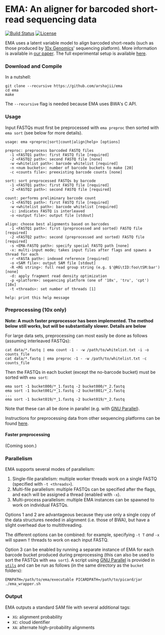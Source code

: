 EMA: An aligner for barcoded short-read sequencing data
=======================================================
[![Build Status](https://travis-ci.org/arshajii/ema.svg?branch=master)](https://travis-ci.org/arshajii/ema) [![License](https://img.shields.io/badge/license-MIT-blue.svg)](https://raw.githubusercontent.com/arshajii/ema/master/LICENSE)

EMA uses a latent variable model to align barcoded short-reads (such as those produced by [10x Genomics](https://www.10xgenomics.com)' sequencing platform). More information is available in [our paper](https://www.biorxiv.org/content/early/2017/11/16/220236). The full experimental setup is available [here](https://github.com/arshajii/ema-paper-data/blob/master/experiments.ipynb).

### Download and Compile
In a nutshell:

```
git clone --recursive https://github.com/arshajii/ema
cd ema
make
```

The `--recursive` flag is needed because EMA uses BWA's C API.

### Usage
Input FASTQs must first be preprocessed with `ema preproc` then sorted with `ema sort` (see below for more details).

```
usage: ema <preproc|sort|count|align|help> [options]

preproc: preprocess barcoded FASTQ files
  -1 <FASTQ1 path>: first FASTQ file [required]
  -2 <FASTQ2 path>: second FASTQ file [none]
  -w <whitelist path>: barcode whitelist [required]
  -n <num buckets>: number of barcode buckets to make [20]
  -c <counts file>: preexisting barcode counts [none]

sort: sort preprocessed FASTQs by barcode
  -1 <FASTQ1 path>: first FASTQ file [required]
  -2 <FASTQ2 path>: second FASTQ file [required]

count: performs preliminary barcode count
  -1 <FASTQ1 path>: first FASTQ file [required]
  -w <whitelist path>: barcode whitelist [required]
  -i: indicates FASTQ is interleaved
  -o <output file>: output file [stdout]

align: choose best alignments based on barcodes
  -1 <FASTQ1 path>: first (preprocessed and sorted) FASTQ file [required]
  -2 <FASTQ2 path>: second (preprocessed and sorted) FASTQ file [required]
  -s <EMA-FASTQ path>: specify special FASTQ path [none]
  -x: multi-input mode; takes input files after flags and spawns a thread for each
  -r <FASTA path>: indexed reference [required]
  -o <SAM file>: output SAM file [stdout]
  -R <RG string>: full read group string (e.g. $'@RG\tID:foo\tSM:bar') [none]
  -d: apply fragment read density optimization
  -p <platform>: sequencing platform (one of '10x', 'tru', 'cpt') [10x]
  -t <threads>: set number of threads [1]

help: print this help message
```

### Preprocessing (10x only)

**Note: A much faster preprocessor has been implemented. The method below still works, but will be substantially slower. Details are below**

For large data sets, preprocessing can most easily be done as follows (assuming interleaved FASTQs):

```
cat data/*.fastq | ema count -1 - -w /path/to/whitelist.txt -i -o counts_file
cat data/*.fastq | ema preproc -1 - -w /path/to/whitelist.txt -c counts_file
```

Then the FASTQs in each bucket (except the no-barcode bucket) must be sorted with `ema sort`:

```
ema sort -1 bucket000/*_1.fastq -2 bucket000/*_2.fastq
ema sort -1 bucket001/*_1.fastq -2 bucket001/*_2.fastq
...
ema sort -1 bucket019/*_1.fastq -2 bucket019/*_2.fastq
```

Note that these can all be done in parallel (e.g. with [GNU Parallel](https://www.gnu.org/software/parallel/)).

Instructions for preprocessing data from other sequencing platforms can be found [here](https://github.com/arshajii/ema-paper-data/blob/master/experiments.ipynb).

#### Faster preprocessing 
(Coming soon.)

### Parallelism

EMA supports several modes of parallelism:

1. Single-file parallelism: multiple worker threads work on a single FASTQ (specified with `-t <threads>`).
2. Multi-file parallelism: multiple FASTQs can be specified after the flags, and each will be assigned a thread (enabled with `-x`).
3. Multi-process parallelism: multiple EMA instances can be spawned to work on individual FASTQs.

Options 1 and 2 are advantageous because they use only a single copy of the data structures needed in alignment (i.e. those of BWA), but have a slight overhead due to multithreading.

The different options can be combined: for example, specifying `-t T` _and_ `-x` will spawn `T` threads to work on each input FASTQ.

Option 3 can be enabled by running a separate instance of EMA for each barcode bucket produced during preprocessing (this can also be used to sort the FASTQs with `ema sort`). A script using [GNU Parallel](https://www.gnu.org/software/parallel/) is provided in [`utils`](util/) and can be run as follows (in the same directory as the `bucket` folders):

```
EMAPATH=/path/to/ema/executable PICARDPATH=/path/to/picard/jar ./ema_wrapper.sh
```

### Output

EMA outputs a standard SAM file with several additional tags:

- `XG`: alignment probability
- `XC`: cloud identifier
- `XA`: alternate high-probability alignments
